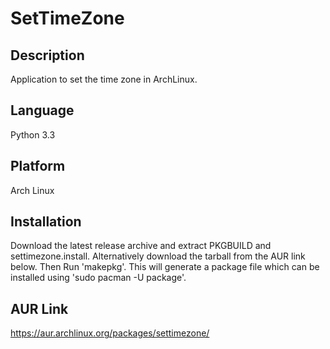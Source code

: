 SetTimeZone
===========

Description
-----------
Application to set the time zone in ArchLinux.

Language
--------
Python 3.3

Platform
--------
Arch Linux

Installation
------------
Download the latest release archive and extract PKGBUILD and settimezone.install. Alternatively download the tarball from the AUR link below. 
Then Run 'makepkg'. This will generate a package file which can be installed using 'sudo pacman -U package'.

AUR Link
--------
https://aur.archlinux.org/packages/settimezone/


